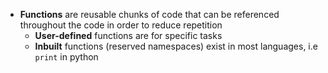 - **Functions** are reusable chunks of code that can be referenced throughout the code in order to reduce repetition
	- **User-defined** functions are for specific tasks
	- **Inbuilt** functions (reserved namespaces) exist in most languages, i.e `print` in python